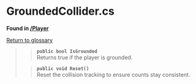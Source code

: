 # GroundedCollider.cs
**Found in [/Player](../BALLISTIC/Assets/Scripts/Player/GroundedCollider.cs)**

[Return to glossary](glossary.md)

>> **`public bool IsGrounded`**\
>> Returns true if the player is grounded.
>> 
> 
>> **`public void Reset()`**\
>> Reset the collision tracking to ensure counts stay consistent.
>> 
> 
